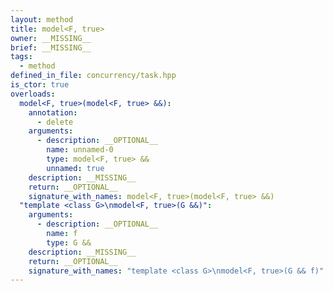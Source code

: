 ```yaml
---
layout: method
title: model<F, true>
owner: __MISSING__
brief: __MISSING__
tags:
  - method
defined_in_file: concurrency/task.hpp
is_ctor: true
overloads:
  model<F, true>(model<F, true> &&):
    annotation:
      - delete
    arguments:
      - description: __OPTIONAL__
        name: unnamed-0
        type: model<F, true> &&
        unnamed: true
    description: __MISSING__
    return: __OPTIONAL__
    signature_with_names: model<F, true>(model<F, true> &&)
  "template <class G>\nmodel<F, true>(G &&)":
    arguments:
      - description: __OPTIONAL__
        name: f
        type: G &&
    description: __MISSING__
    return: __OPTIONAL__
    signature_with_names: "template <class G>\nmodel<F, true>(G && f)"
---
```

